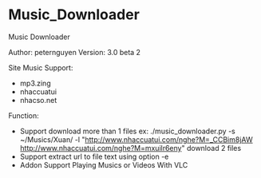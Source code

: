 Music_Downloader
================

Music Downloader

Author: peternguyen
Version: 3.0 beta 2

Site Music Support:
- mp3.zing
- nhaccuatui
- nhacso.net

Function:
- Support download more than 1 files
ex:
	./music_downloader.py -s ~/Musics/Xuan/ -l "http://www.nhaccuatui.com/nghe?M=_CCBim8jAW http://www.nhaccuatui.com/nghe?M=mxuilr6eny"
download 2 files
- Support extract url to file text using option -e
- Addon Support Playing Musics or Videos With VLC
